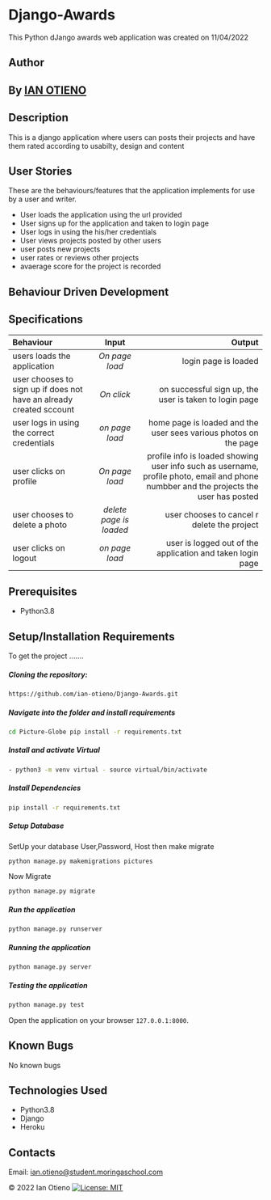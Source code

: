 # Django-Awards
This Python dJango awards web application was created on 11/04/2022

 ## Author
## By **[ IAN OTIENO](https://github.com/ian-otieno)**

## Description
This is a django application where users can posts their projects and have them rated according to usabilty, design and content

## User Stories
These are the behaviours/features that the application implements for use by a user and writer.

* User loads the application using the url provided
* User signs up for the application and taken to login page
* User logs in using the his/her credentials
* User views projects posted by other users
* user posts new projects
* user rates or reviews other projects 
* avaerage score for the project is recorded




## Behaviour Driven Development
## Specifications
| Behaviour | Input | Output |
| :---------------- | :---------------: | ------------------: |
| users loads the application | *On page load* | login page is loaded |
| user chooses to sign up if does not have an already created sccount | *On  click* | on successful sign up, the user is taken to login page|
| user logs in using the correct credentials | *on page load* | home page is loaded and the user sees various photos on the page |
| user clicks on profile| *On page load* | profile info is loaded showing user info such as username, profile photo, email and phone numbber and the projects the user has posted|
|user chooses to delete a photo| *delete page is loaded*| user chooses to cancel r delete the project|
| user clicks on logout  | *on page load* | user is logged out of the application and taken login page |



## Prerequisites
* Python3.8

## Setup/Installation Requirements
To get the project .......  
  
##### Cloning the repository:  
 ```bash 
 https://github.com/ian-otieno/Django-Awards.git 
```
##### Navigate into the folder and install requirements  
 ```bash 
cd Picture-Globe pip install -r requirements.txt 
```
##### Install and activate Virtual  
 ```bash 
- python3 -m venv virtual - source virtual/bin/activate  
```  
##### Install Dependencies  
 ```bash 
 pip install -r requirements.txt 
```  
 ##### Setup Database  
  SetUp your database User,Password, Host then make migrate  
 ```bash 
python manage.py makemigrations pictures 
 ``` 
 Now Migrate  
 ```bash 
 python manage.py migrate 
```
##### Run the application  
 ```bash 
 python manage.py runserver 
``` 
##### Running the application  
 ```bash 
 python manage.py server 
```
##### Testing the application  
 ```bash 
 python manage.py test 
```
Open the application on your browser `127.0.0.1:8000`.  
  
  
## Known Bugs

No known bugs

## Technologies Used
- Python3.8
- Django
- Heroku

## Contacts
Email: ian.otieno@student.moringaschool.com

 &#169; 2022 Ian Otieno
[![License: MIT](https://img.shields.io/badge/License-MIT-yellow.svg)](https://opensource.org/licenses/MIT)